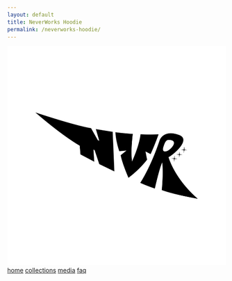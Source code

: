 ```yaml
---
layout: default
title: NeverWorks Hoodie
permalink: /neverworks-hoodie/
---
```

<!-- nav links -->
<div class="nav-container">
    <!-- gif header -->
    <div class="header-logo">
        <!-- <video class="header-img" autoplay loop muted playsinline defaultMuted>
            <source src="/images/rotating-logo.mp4" type="video/mp4">
            webp here?
            Your browser does not support the video tag.
        </video>  -->
        <img class="header-img" src="/images/textLogo.png">
    </div>
    <div class="nav-links">
        <a class="nav-link" href="{{ site.url }}/">home</a>
        <a class="nav-link active" href="{{ site.url }}/collections/all/">collections</a>
        <a class="nav-link" href="{{ site.url }}/media">media</a>
        <a class="nav-link" href="{{ site.url }}/faq">faq</a>
    </div>
</div>
<div class="product-container">
<div id='product-component-1681692418515'></div>
<div id='product-component-1681692474586'></div>
<script type="text/javascript">
/*<![CDATA[*/
(function () {
  var scriptURL = 'https://sdks.shopifycdn.com/buy-button/latest/buy-button-storefront.min.js';
  if (window.ShopifyBuy) {
    if (window.ShopifyBuy.UI) {
      ShopifyBuyInit();
    } else {
      loadScript();
    }
  } else {
    loadScript();
  }
  function loadScript() {
    var script = document.createElement('script');
    script.async = true;
    script.src = scriptURL;
    (document.getElementsByTagName('head')[0] || document.getElementsByTagName('body')[0]).appendChild(script);
    script.onload = ShopifyBuyInit;
  }
  function ShopifyBuyInit() {
    var client = ShopifyBuy.buildClient({
      domain: 'nvrscape.myshopify.com',
      storefrontAccessToken: '2163d5c494928e7d00b569736352d75e',
    });
    ShopifyBuy.UI.onReady(client).then(function (ui) {
      ui.createComponent('product', {
        id: '7997013295350',
        node: document.getElementById('product-component-1681692474586'),
        moneyFormat: '%24%7B%7Bamount%7D%7D',
        options: {
  "product": {
    "styles": {
      "product": {
        "@media (min-width: 601px)": {
          "max-width": "100%",
          "margin-left": "0",
          "margin-bottom": "50px"
        },
        "text-align": "left"
      },
      "title": {
        "font-size": "26px"
      },
      "button": {
        "font-family": "Lato, sans-serif",
        ":hover": {
          "background-color": "#181414"
        },
        "background-color": "#0e0c0c",
        ":focus": {
          "background-color": "#181414"
        },
        "border-radius": "0px",
        "padding-left": "100px",
        "padding-right": "100px"
      },
      "price": {
        "font-size": "18px"
      },
      "compareAt": {
        "font-size": "15.299999999999999px"
      },
      "unitPrice": {
        "font-size": "15.299999999999999px"
      }
    },
    "layout": "horizontal",
    "contents": {
      "img": false,
      "imgWithCarousel": true,
      "description": true
    },
    "width": "100%",
    "text": {
      "button": "Add to cart"
    },
    "googleFonts": [
      "Lato"
    ]
  },
  "productSet": {
    "styles": {
      "products": {
        "@media (min-width: 601px)": {
          "margin-left": "-20px"
        }
      }
    }
  },
  "modalProduct": {
    "contents": {
      "img": false,
      "imgWithCarousel": true,
      "button": false,
      "buttonWithQuantity": true
    },
    "styles": {
      "product": {
        "@media (min-width: 601px)": {
          "max-width": "100%",
          "margin-left": "0px",
          "margin-bottom": "0px"
        }
      },
      "button": {
        "font-family": "Lato, sans-serif",
        ":hover": {
          "background-color": "#181414"
        },
        "background-color": "#0e0c0c",
        ":focus": {
          "background-color": "#181414"
        },
        "border-radius": "0px",
        "padding-left": "100px",
        "padding-right": "100px"
      },
      "title": {
        "font-family": "Helvetica Neue, sans-serif",
        "font-weight": "bold",
        "font-size": "26px",
        "color": "#4c4c4c"
      },
      "price": {
        "font-family": "Helvetica Neue, sans-serif",
        "font-weight": "normal",
        "font-size": "18px",
        "color": "#4c4c4c"
      },
      "compareAt": {
        "font-family": "Helvetica Neue, sans-serif",
        "font-weight": "normal",
        "font-size": "15.299999999999999px",
        "color": "#4c4c4c"
      },
      "unitPrice": {
        "font-family": "Helvetica Neue, sans-serif",
        "font-weight": "normal",
        "font-size": "15.299999999999999px",
        "color": "#4c4c4c"
      }
    },
    "googleFonts": [
      "Lato"
    ],
    "text": {
      "button": "Add to cart"
    }
  },
  "option": {},
  "cart": {
    "styles": {
      "button": {
        "font-family": "Lato, sans-serif",
        ":hover": {
          "background-color": "#181414"
        },
        "background-color": "#0e0c0c",
        ":focus": {
          "background-color": "#181414"
        },
        "border-radius": "0px"
      }
    },
    "text": {
      "total": "Subtotal",
      "button": "Checkout"
    },
    "popup": false,
    "googleFonts": [
      "Lato"
    ]
  },
  "toggle": {
    "styles": {
      "toggle": {
        "font-family": "Lato, sans-serif",
        "background-color": "#0e0c0c",
        ":hover": {
          "background-color": "#181414"
        },
        ":focus": {
          "background-color": "#181414"
        }
      }
    },
    "googleFonts": [
      "Lato"
    ]
  }
},
      });
    });
  }
})();
/*]]>*/
</script>
</div>